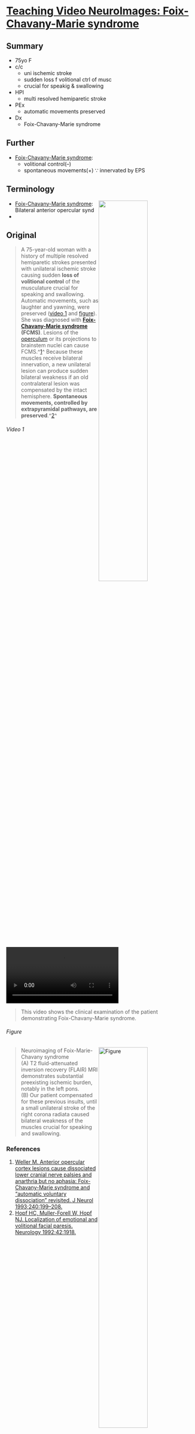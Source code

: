 <!--
Filename: 	2019-05-27_75F.md
Project: 	/Users/shume/Developer/physician/Neurol/TVNI
Author: 	shumez <https://github.com/shumez>
Created: 	2019-05-28 13:56:3
Modified: 	2019-05-29 20:17:23
-----
Copyright (c) 2019 shumez
-->

# [Teaching Video NeuroImages: Foix-Chavany-Marie syndrome][2019_JonesDavidT_ChandregowdaAdithya_MantyhWilliamG]

## Summary

* 75yo F
* c/c
    * uni ischemic stroke
    * sudden loss f volitional ctrl of musc
    * crucial for speakig & swallowing
* HPI
    * multi resolved hemiparetic stroke
* PEx
    * automatic movements preserved
* Dx
    * Foix-Chavany-Marie syndrome

## Further

* [Foix-Chavany-Marie syndrome]:
    * volitional control(–)
    * spontaneous movements(+) &because; innervated by EPS

## Terminology

![][fig_operculum]

* [Foix-Chavany-Marie syndrome]: Bilateral anterior opercular synd
* [operculum]: 弁蓋部

## Original

> A 75-year-old woman with a history of multiple resolved hemiparetic strokes presented with unilateral ischemic stroke causing sudden **loss of volitional control** of the musculature crucial for speaking and swallowing. Automatic movements, such as laughter and yawning, were preserved ([video 1] and [figure]). She was diagnosed with **[Foix-Chavany-Marie syndrome] (FCMS)**. Lesions of the [operculum] or its projections to brainstem nuclei can cause FCMS.^[1]^ Because these muscles receive bilateral innervation, a new unilateral lesion can produce sudden bilateral weakness if an old contralateral lesion was compensated by the intact hemisphere. **Spontaneous movements, controlled by extrapyramidal pathways, are preserved**.^[2]^

###### Video 1

![Video][vid]

> This video shows the clinical examination of the patient demonstrating Foix-Chavany-Marie syndrome.

###### Figure

[![Figure][fig]][fig]

> Neuroimaging of Foix-Marie-Chavany syndrome  
> (A) T2 fluid-attenuated inversion recovery (FLAIR) MRI demonstrates substantial preexisting ischemic burden, notably in the left pons.  
> (B) Our patient compensated for these previous insults, until a small unilateral stroke of the right corona radiata caused bilateral weakness of the muscles crucial for speaking and swallowing.

### References

1. [Weller M. Anterior opercular cortex lesions cause dissociated lower cranial nerve palsies and anarthria but no aphasia: Foix-Chavany-Marie syndrome and “automatic voluntary dissociation” revisited. J Neurol 1993;240:199–208.][1993_WellerM]
2. [Hopf HC, Muller-Forell W, Hopf NJ. Localization of emotional and volitional facial paresis. Neurology 1992;42:1918.][1992_HopfHC]

## 
[1]: #references
[2]: #references
[video 1]: #video_1
[figure]: #figure

<!-- ref -->
[2019_JonesDavidT_ChandregowdaAdithya_MantyhWilliamG]: https://n.neurology.org/content/92/22/e2620

[1993_WellerM]: https://link.springer.com/article/10.1007/BF00818705 "Weller, M., 1993. Anterior opercular cortex lesions cause dissociated lower cranial nerve palsies and anarthria but no aphasia: Foix-Chavany-Marie syndrome and “automatic voluntary dissociation” revisited."
[1992_HopfHC]: https://n.neurology.org/content/42/10/1918.short "Hopf, H.C., Muller-Forell, W. and Hopf, N.J., 1992. Localization of emotional and volitional facial paresis. Neurology, 42(10), pp.1918-1918."

<!-- fig -->
[vid]: https://static-movie-usa.glencoesoftware.com/mp4/10.1212/791/a2481fda3f933d508490907bf5b0188549099c3f/007569_Video_1.mp4
[fig]: https://n.neurology.org/content/neurology/92/22/e2620/F1.medium.gif

[fig_operculum]: https://upload.wikimedia.org/wikipedia/commons/b/b3/Operculum.png

<!-- term -->
[Foix-Chavany-Marie syndrome]: #terminology ""
[operculum]: https://en.wikipedia.org/wiki/Operculum_(brain) "弁蓋部"

<style type="text/css">
	img{width: 51%; float: right;}
</style>